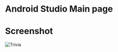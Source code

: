 # Android Studio Main page
# Screenshot 
![Trivia](https://user-images.githubusercontent.com/72886935/180413095-9a5757df-86da-485a-952a-5b235a3e92e0.png)
